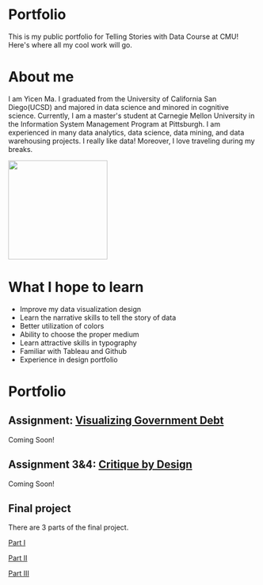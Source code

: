 # Portfolio
This is my public portfolio for Telling Stories with Data Course at CMU!  Here's where all my cool work will go. 

# About me
I am Yicen Ma. I graduated from the University of California San Diego(UCSD) and majored in data science and minored in cognitive science. Currently, I am a master's student at Carnegie Mellon University in the Information System Management Program at Pittsburgh. I am experienced in many data analytics, data science, data mining, and data warehousing projects. I really like data! Moreover, I love traveling during my breaks.

<img src="Yicen.jpg" width="200"/>


# What I hope to learn

- Improve my data visualization design
- Learn the narrative skills to tell the story of data
- Better utilization of colors
- Ability to choose the proper medium
- Learn attractive skills in typography
- Familiar with Tableau and Github
- Experience in design portfolio


# Portfolio

## Assignment: [Visualizing Government Debt](visualizing-government-debt.md)
Coming Soon!

## Assignment 3&4: [Critique by Design](critique-by-design.md)
Coming Soon!
 

## Final project
There are 3 parts of the final project.

[Part I](final-project-part-one.md)

[Part II](final-project-part-two.md)

[Part III](final-project-part-three.md)
